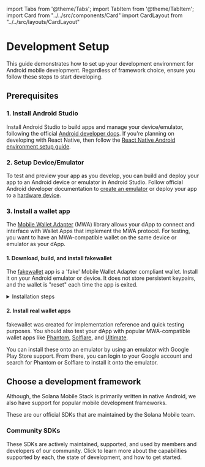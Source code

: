 import Tabs from '@theme/Tabs';
import TabItem from '@theme/TabItem';
import Card from "../../src/components/Card"
import CardLayout from "../../src/layouts/CardLayout"

# Development Setup

This guide demonstrates how to set up your development environment for Android mobile development. Regardless of framework choice, ensure you follow these steps to start developing.

## Prerequisites

### 1. Install Android Studio

Install Android Studio to build apps and manage your device/emulator, following the official [Android developer docs](https://developer.android.com/studio/install). If you're planning on developing with React Native, then follow the [React Native Android environment setup guide](https://reactnative.dev/docs/environment-setup).

### 2. Setup Device/Emulator

To test and preview your app as you develop, you can build and deploy your app to an Android device or emulator in Android Studio.
Follow official Android developer documentation to [create an emulator](https://developer.android.com/studio/run/emulator) or deploy your app to a [hardware device](https://developer.android.com/studio/run/device).

### 3. Install a wallet app

The [Mobile Wallet Adapter](https://github.com/solana-mobile/mobile-wallet-adapter) (MWA) library allows your dApp to connect and interface with Wallet Apps that implement the MWA protocol. For testing, you want to have an MWA-compatible wallet on the same device or emulator as your dApp.

#### 1. Download, build, and install fakewallet

The [fakewallet](https://github.com/solana-mobile/mobile-wallet-adapter/tree/main/android/fakewallet) app is a 'fake' Mobile Wallet Adapter compliant wallet. Install it on your Android emulator or device. It does not store persistent keypairs, and the wallet is "reset" each time the app is exited.

<details>
<summary>Installation steps</summary>

1. Clone the Mobile Wallet Adapter repo, containing the fakewallet app from the [github repository](https://github.com/solana-mobile/mobile-wallet-adapter)

```
git clone https://github.com/solana-mobile/mobile-wallet-adapter.git
```

2. In Android Studio, `Open project > Navigate to the cloned directory > Select mobile-wallet-adapter/android/build.gradle`

3. After Android Studio finishes loading the project, select `fakewallet` in the build/run configuration dropdown in the top right

![fakewallet build](/img/fakewallet-install.png)

4. After it builds successfully, you should see the app on your Android device or emulator.

</details>

#### 2. Install real wallet apps

fakewallet was created for implementation reference and quick testing purposes. You should also test your dApp with popular MWA-compatible wallet apps like [Phantom](https://play.google.com/store/apps/details?id=app.phantom), [Solflare](https://play.google.com/store/apps/details?id=com.solflare.mobile), and [Ultimate](https://ultimate.app/).

You can install these onto an emulator by using an emulator with Google Play Store support. From there, you can login to your Google account and search for Phantom or Solflare to install it onto the emulator.

## Choose a development framework

Although, the Solana Mobile Stack is primarily written in native Android, we also have support for popular mobile
development frameworks.

These are our official SDKs that are maintained by the Solana Mobile team.

<CardLayout autoFitEnabled={true}>
    <Card
        to="/react-native/quickstart"
        header={{
            label: "React Native",
            translateId: "react-native",
        }}
        body={{
            label: "Quickly start building your mobile dApp with React Native, with access to a selection of familiar web libraries.",
            translateId: "react-native-body",
        }}
        iconPath="img/react-native-96.svg"
    />
    <Card
        to="/android-native/overview"
        header={{
            label: "Kotlin",
            translateId: "android-native",
        }}
        body={{
            label: "Develop a Kotlin Android app to utilize the full capabilities of the Android OS and build a performant native experience.",
            translateId: "android-native-body",
        }}
        iconPath="img/kotlin-icon-32.svg"
    />
</CardLayout>

### Community SDKs

These SDKs are actively maintained, supported, and used by members and developers of our community. Click to learn more about
the capabilities supported by each, the state of development, and how to get started.

<CardLayout autoFitEnabled={true}>
    <Card
        to="/flutter/overview"
        header={{
            label: "Flutter",
            translateId: "flutter-headr",
        }}
        body={{
            label: "An actively maintained SDK for building Solana mobile dApps with Flutter.",
            translateId: "learn-programs",
        }}
        iconPath="img/flutter-icon.svg"
    />
    <Card
        to="/unity/unity_sdk"
        header={{
            label: "Unity",
            translateId: "unity-header",
        }}
        body={{
            label: "Integrate the Solana Mobile stack into your Unity mobile game.",
            translateId: "unity-setup-body",
        }}
        iconPath="img/unity-logo.png"
    />
    <Card
        to="/unreal/unreal_sdk"
        header={{
            label: "Unreal Engine",
            translateId: "unreal-header",
        }}
        body={{
            label: "An early stage SDK for integrating Solana Mobile into an Unreal Engine mobile game.",
            translateId: "unreal-header-body",
        }}
        iconPath="img/unreal-logo.png"
    />
</CardLayout>
